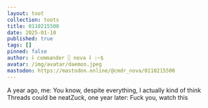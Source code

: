 ```yaml
---
layout: toot
collection: toots
title: 0110215500
date: 2025-01-10
published: true
tags: []
pinned: false
author: ⸸ commander ░ nova ⸸ :~$
avatar: /img/avatar/daemon.jpeg
mastodon: https://mastodon.online/@cmdr_nova/0110215500
---
```


A year ago, me: You know, despite everything, I actually kind of think Threads could be neatZuck, one year later: Fuck you, watch this
